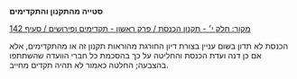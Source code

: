 **סטייה מהתקנון והתקדימים**

[מקור: חלק י׳ - תקנון הכנסת / פרק ראשון - תקדימים ופירושים / סעיף 142](https://he.wikisource.org/wiki/תקנון_הכנסת#סעיף_142)

הכנסת לא תדון בשום עניין בצורת דיון החורגת מהוראות תקנון זה או מהתקדימים, אלא אם כן דנה ועדת הכנסת והחליטה על כך בהסכמת כל חברי הוועדה שהשתתפו בהצבעה; החלטה כאמור לא תהיה תקדים מחייב.